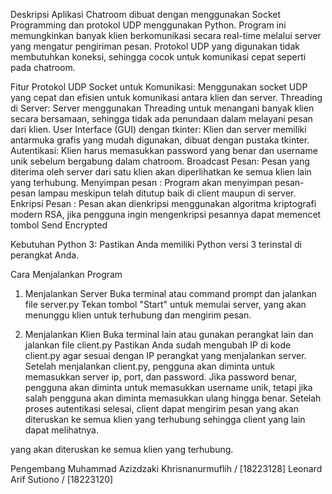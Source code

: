 Deskripsi
Aplikasi Chatroom dibuat dengan menggunakan Socket Programming dan protokol UDP menggunakan Python.
Program ini memungkinkan banyak klien berkomunikasi secara real-time melalui server yang mengatur pengiriman pesan.
Protokol UDP yang digunakan tidak membutuhkan koneksi, sehingga cocok untuk komunikasi cepat seperti pada chatroom.

Fitur
Protokol UDP Socket untuk Komunikasi: Menggunakan socket UDP yang cepat dan efisien untuk komunikasi antara klien dan server.
Threading di Server: Server menggunakan Threading untuk menangani banyak klien secara bersamaan, sehingga tidak ada penundaan dalam melayani pesan dari klien.
User Interface (GUI) dengan tkinter: Klien dan server memiliki antarmuka grafis yang mudah digunakan, dibuat dengan pustaka tkinter.
Autentikasi: Klien harus memasukkan password yang benar dan username unik sebelum bergabung dalam chatroom.
Broadcast Pesan: Pesan yang diterima oleh server dari satu klien akan diperlihatkan ke semua klien lain yang terhubung.
Menyimpan pesan : Program akan menyimpan pesan-pesan lampau meskipun telah ditutup baik di client maupun di server.
Enkripsi Pesan : Pesan akan dienkripsi menggunakan algoritma kriptografi modern RSA, jika pengguna ingin mengenkripsi pesannya dapat memencet tombol Send Encrypted

Kebutuhan
Python 3: Pastikan Anda memiliki Python versi 3 terinstal di perangkat Anda.

Cara Menjalankan Program
1. Menjalankan Server
Buka terminal atau command prompt dan jalankan file server.py
Tekan tombol "Start" untuk memulai server, yang akan menunggu klien untuk terhubung dan mengirim pesan.

2. Menjalankan Klien
Buka terminal lain atau gunakan perangkat lain dan jalankan file client.py
Pastikan Anda sudah mengubah IP di kode client.py agar sesuai dengan IP perangkat yang menjalankan server.
Setelah menjalankan client.py, pengguna akan diminta untuk memasukkan server ip, port, dan password.
Jika password benar, pengguna akan diminta untuk memasukkan username unik, tetapi jika salah pengguna akan diminta memasukkan ulang hingga benar.
Setelah proses autentikasi selesai, client dapat mengirim pesan yang akan diteruskan ke semua klien yang terhubung sehingga client yang lain dapat melihatnya.

yang akan diteruskan ke semua klien yang terhubung.

Pengembang
Muhammad Azizdzaki Khrisnanurmuflih / [18223128]
Leonard Arif Sutiono / [18223120]